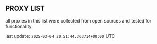 ## PROXY LIST

all proxies in this list were collected from open sources and tested for functionality

last update: `2025-03-04 20:51:44.363714+00:00` UTC